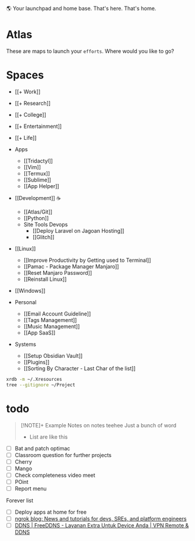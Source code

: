 🌎 Your launchpad and home base. That's here. That's home.
# Atlas 
These are maps to launch your `efforts`. Where would you like to go?




# Spaces
- [[+ Work]]
- [[+ Research]]
- [[+ College]]
- [[+ Entertainment]]
- [[+ Life]]

- Apps
	- [[Tridactyl]]
	- [[Vim]]
	- [[Termux]]
	- [[Sublime]]
	- [[App Helper]]
- [[Development]] ☕
	- [[Atlas/Git]]
	- [[Python]]
	- Site Tools Devops
		- [[Deploy Laravel on Jagoan Hosting]]
		- [[Glitch]]
- [[Linux]]
	- [[Improve Productivity by Getting used to Terminal]]
	- [[Pamac - Package Manager Manjaro]]
	- [[Reset Manjaro Password]]
	- [[Reinstall Linux]]
- [[Windows]]
- Personal
	- [[Email Account Guideline]]
	- [[Tags Management]]
	- [[Music Management]]
	- [[App SaaS]]
- Systems
	- [[Setup Obsidian Vault]]
	- [[Plugins]]
	- [[Sorting By Character - Last Char of the list]]


```bash
xrdb -m ~/.Xresources
tree --gitignore ~/Project
```

# todo

> [!NOTE]+ Example Notes on notes teehee
> Just a bunch of word
> - List are like this

- [ ] Bat and patch optimac
- [ ] Classroom question for further projects
- [ ] Cherry
- [ ] Mango
- [ ] Check completeness video  meet
- [ ] POint
- [ ] Report menu

Forever list
- [ ] Deploy apps at home for free
- [ ] [ngrok blog: News and tutorials for devs, SREs, and platform engineers](https://ngrok.com/blog)
- [ ] [DDNS | FreeDDNS - Layanan Extra Untuk Device Anda | VPN Remote & DDNS](https://www.hostddns.us/ddns)